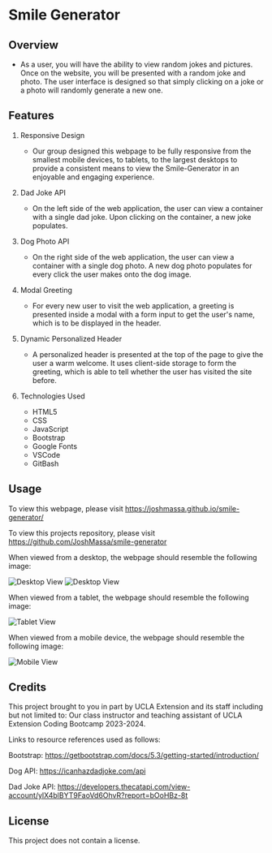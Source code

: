 # Smile Generator

## Overview
   * As a user, you will have the ability to view random jokes and pictures. Once on the website, you will be presented with a random joke and photo. The user interface is designed so that simply clicking on a joke or a photo will randomly generate a new one.

## Features

1. Responsive Design

   * Our group designed this webpage to be fully responsive from the smallest mobile devices, to tablets, to the largest desktops to provide a consistent means to view the Smile-Generator in an enjoyable and engaging experience.

2. Dad Joke API

    * On the left side of the web application, the user can view a container with a single dad joke. Upon clicking on the container, a new joke populates.

3. Dog Photo API

    * On the right side of the web application, the user can view a container with a single dog photo. A new dog photo populates for every click the user makes onto the dog image.

4. Modal Greeting

    * For every new user to visit the web application, a greeting is presented inside a modal with a form input to get the user's name, which is to be displayed in the header.

5. Dynamic Personalized Header

    * A personalized header is presented at the top of the page to give the user a warm welcome. It uses client-side storage to form the greeting, which is able to tell whether the user has visited the site before.

6. Technologies Used

    * HTML5
    * CSS
    * JavaScript
    * Bootstrap
    * Google Fonts
    * VSCode
    * GitBash

## Usage
To view this webpage, please visit https://joshmassa.github.io/smile-generator/

To view this projects repository, please visit https://github.com/JoshMassa/smile-generator

When viewed from a desktop, the webpage should resemble the following image:

![Desktop View](./assets/desktop-view.png)
![Desktop View](./assets/desktop-view-modal.png)

When viewed from a tablet, the webpage should resemble the following image:

![Tablet View](./assets/tablet-view.png)

When viewed from a mobile device, the webpage should resemble the following image:

![Mobile View](./assets/mobile%20view.png)

## Credits

This project brought to you in part by UCLA Extension and its staff including but not limited to: Our class instructor and teaching assistant of UCLA Extension Coding Bootcamp 2023-2024.

Links to resource references used as follows:

Bootstrap: https://getbootstrap.com/docs/5.3/getting-started/introduction/

Dog API: https://icanhazdadjoke.com/api

Dad Joke API: https://developers.thecatapi.com/view-account/ylX4blBYT9FaoVd6OhvR?report=bOoHBz-8t

## License
This project does not contain a license.














